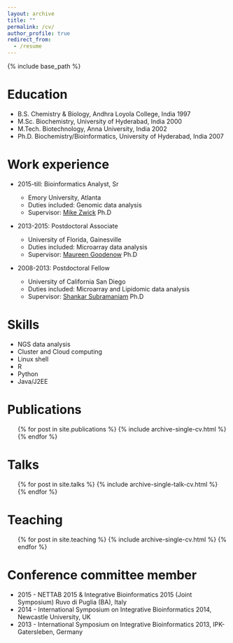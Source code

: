 ```yaml
---
layout: archive
title: ""
permalink: /cv/
author_profile: true
redirect_from:
  - /resume
---
```


{% include base_path %}

Education
======
* B.S. Chemistry & Biology, Andhra Loyola College, India 1997
* M.Sc. Biochemistry, University of Hyderabad, India 2000
* M.Tech. Biotechnology, Anna University, India 2002
* Ph.D. Biochemistry/Bioinformatics, University of Hyderabad, India 2007

Work experience
======
* 2015-till: Bioinformatics Analyst, Sr
  * Emory University, Atlanta
  * Duties included: Genomic data analysis
  * Supervisor: [Mike Zwick](http://genetics.emory.edu/faculty/primary/zwick-michael.html) Ph.D

* 2013-2015: Postdoctoral Associate
  * University of Florida, Gainesville
  * Duties included: Microarray data analysis
  * Supervisor: [Maureen Goodenow](https://www.oar.nih.gov/about_oar/director.asp) Ph.D
  
* 2008-2013: Postdoctoral Fellow
  * University of California San Diego
  * Duties included: Microarray and Lipidomic data analysis
  * Supervisor: [Shankar Subramaniam](http://genome.ucsd.edu) Ph.D

Skills
======
* NGS data analysis
* Cluster and Cloud computing
* Linux shell
* R
* Python
* Java/J2EE

Publications
======
  <ul>{% for post in site.publications %}
    {% include archive-single-cv.html %}
  {% endfor %}</ul>
  
Talks
======
  <ul>{% for post in site.talks %}
    {% include archive-single-talk-cv.html %}
  {% endfor %}</ul>
  
Teaching
======
  <ul>{% for post in site.teaching %}
    {% include archive-single-cv.html %}
  {% endfor %}</ul>
  
Conference committee member
======
* 2015 - NETTAB 2015 & Integrative Bioinformatics 2015 (Joint Symposium) Ruvo di Puglia (BA), Italy
* 2014 - International Symposium on Integrative Bioinformatics 2014, Newcastle University, UK
* 2013 - International Symposium on Integrative Bioinformatics 2013, IPK-Gatersleben, Germany

